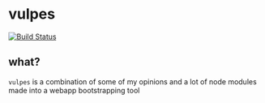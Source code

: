 # vulpes
[![Build Status](https://travis-ci.org/minond/vulpes.svg?branch=master)](https://travis-ci.org/minond/vulpes)

## what?
`vulpes` is a combination of some of my opinions and a lot of node modules made into a webapp bootstrapping tool
